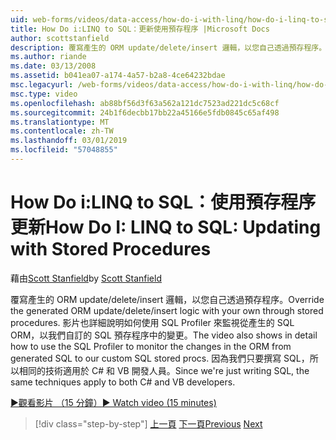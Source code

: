 ```yaml
---
uid: web-forms/videos/data-access/how-do-i-with-linq/how-do-i-linq-to-sql-updating-with-stored-procedures
title: How Do i:LINQ to SQL：更新使用預存程序 |Microsoft Docs
author: scottstanfield
description: 覆寫產生的 ORM update/delete/insert 邏輯，以您自己透過預存程序。 影片也會顯示在詳細資料中如何使用 SQL Profiler，以...
ms.author: riande
ms.date: 03/13/2008
ms.assetid: b041ea07-a174-4a57-b2a8-4ce64232bdae
msc.legacyurl: /web-forms/videos/data-access/how-do-i-with-linq/how-do-i-linq-to-sql-updating-with-stored-procedures
msc.type: video
ms.openlocfilehash: ab88bf56d3f63a562a121dc7523ad221dc5c68cf
ms.sourcegitcommit: 24b1f6decbb17bb22a45166e5fdb0845c65af498
ms.translationtype: MT
ms.contentlocale: zh-TW
ms.lasthandoff: 03/01/2019
ms.locfileid: "57048855"
---
```

<a name="how-do-i-linq-to-sql-updating-with-stored-procedures"></a><span data-ttu-id="1d4f3-104">How Do i:LINQ to SQL：使用預存程序更新</span><span class="sxs-lookup"><span data-stu-id="1d4f3-104">How Do I: LINQ to SQL: Updating with Stored Procedures</span></span>
====================
<span data-ttu-id="1d4f3-105">藉由[Scott Stanfield](https://github.com/scottstanfield)</span><span class="sxs-lookup"><span data-stu-id="1d4f3-105">by [Scott Stanfield](https://github.com/scottstanfield)</span></span>

<span data-ttu-id="1d4f3-106">覆寫產生的 ORM update/delete/insert 邏輯，以您自己透過預存程序。</span><span class="sxs-lookup"><span data-stu-id="1d4f3-106">Override the generated ORM update/delete/insert logic with your own through stored procedures.</span></span> <span data-ttu-id="1d4f3-107">影片也詳細說明如何使用 SQL Profiler 來監視從產生的 SQL ORM，以我們自訂的 SQL 預存程序中的變更。</span><span class="sxs-lookup"><span data-stu-id="1d4f3-107">The video also shows in detail how to use the SQL Profiler to monitor the changes in the ORM from generated SQL to our custom SQL stored procs.</span></span> <span data-ttu-id="1d4f3-108">因為我們只要撰寫 SQL，所以相同的技術適用於 C# 和 VB 開發人員。</span><span class="sxs-lookup"><span data-stu-id="1d4f3-108">Since we're just writing SQL, the same techniques apply to both C# and VB developers.</span></span>

[<span data-ttu-id="1d4f3-109">&#9654;觀看影片 （15 分鐘）</span><span class="sxs-lookup"><span data-stu-id="1d4f3-109">&#9654; Watch video (15 minutes)</span></span>](https://channel9.msdn.com/Blogs/ASP-NET-Site-Videos/how-do-i-linq-to-sql-updating-with-stored-procedures)

> [!div class="step-by-step"]
> <span data-ttu-id="1d4f3-110">[上一頁](how-do-i-linq-to-sql-using-stored-procedures.md)
> [下一頁](how-do-i-linq-to-sql-executing-arbitrary-sql.md)</span><span class="sxs-lookup"><span data-stu-id="1d4f3-110">[Previous](how-do-i-linq-to-sql-using-stored-procedures.md)
[Next](how-do-i-linq-to-sql-executing-arbitrary-sql.md)</span></span>
